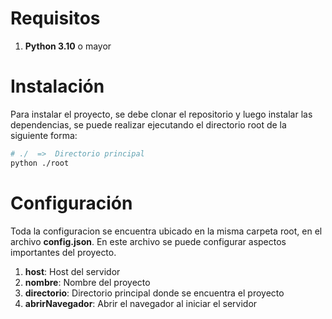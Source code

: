# Requisitos

1. **Python 3.10** o mayor

# Instalación

Para instalar el proyecto, se debe clonar el repositorio y luego instalar las dependencias, se puede realizar ejecutando el directorio root de la siguiente forma:

```bash
# ./  =>  Directorio principal
python ./root
```

# Configuración

Toda la configuracion se encuentra ubicado en la misma carpeta root, en el archivo **config.json**. En este archivo se puede configurar aspectos importantes del proyecto.

1. **host**: Host del servidor
2. **nombre**: Nombre del proyecto
3. **directorio**: Directorio principal donde se encuentra el proyecto
4. **abrirNavegador**: Abrir el navegador al iniciar el servidor